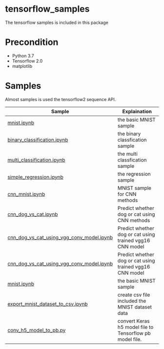 # tensorflow_samples

The tensorflow samples is included in this package

# Precondition

- Python 3.7
- Tensorflow 2.0
- matplotlib

# Samples
Almost samples is used the tensorflow2 sequence API.

| Sample | Explaination |
-----------|-------------|
| [mnist.ipynb][0] | the basic MNIST sample
| [binary_classification.ipynb][1] | the binary classfication sample
| [multi_classification.ipynb][2] | the multi classfication sample
| [simple_regression.ipynb][3] | the regression sample
| [cnn_mnist.ipynb][10] | MNIST sample for CNN methods
| [cnn_dog_vs_cat.ipynb][11] | Predict whether dog or cat using CNN methods
| [cnn_dog_vs_cat_using_vgg_conv_model.ipynb][12] | Predict whether dog or cat using trained vgg16 CNN model
| [cnn_dog_vs_cat_using_vgg_conv_model.ipynb][12] | Predict whether dog or cat using trained vgg16 CNN model
| [mnist.ipynb][2] | the basic MNIST sample
| [export_mnist_dataset_to_csv.ipynb][1] | create csv file included the MNIST dataset data
| [conv_h5_model_to_pb.py][2] | convert Keras h5 model file to Tensorflow pb model file.


[0]: mnist.ipynb
[1]: binary_classification.ipynb
[2]: multi_classification.ipynb
[3]: simple_regression.ipynb
[10]: cnn_mnist.ipynb
[11]: cnn_dog_vs_cat.ipynb
[12]: cnn_dog_vs_cat_using_vgg_conv_model.ipynb
[1]: export_mnist_dataset_to_csv.ipynb
[2]: conv_h5_model_to_pb.py
